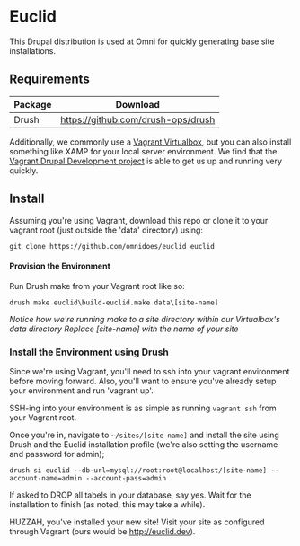 Euclid
==========

This Drupal distribution is used at Omni for quickly generating base site installations.

Requirements
----------

| Package | Download |
| ------- | -------- |
| Drush | https://github.com/drush-ops/drush |

Additionally, we commonly use a [Vagrant Virtualbox](https://www.vagrantup.com/), but you can also install something like XAMP for your local server environment. We find that the [Vagrant Drupal Development project](https://www.drupal.org/project/vdd) is able to get us up and running very quickly.

Install
----------

Assuming you're using Vagrant, download this repo or clone it to your vagrant root (just outside the 'data' directory) using:
```
git clone https://github.com/omnidoes/euclid euclid
```

#### Provision the Environment

Run Drush make from your Vagrant root like so:
```
drush make euclid\build-euclid.make data\[site-name]
```
_Notice how we're running make to a site directory within our Virtualbox's data directory
Replace [site-name] with the name of your site_

### Install the Environment using Drush

Since we're using Vagrant, you'll need to ssh into your vagrant environment before moving forward. Also, you'll want to ensure you've already setup your environment and run 'vagrant up'.

SSH-ing into your environment is as simple as running ```vagrant ssh``` from your Vagrant root.

Once you're in, navigate to `~/sites/[site-name]` and install the site using Drush and the Euclid installation profile (we're also setting the username and password for admin);

```
drush si euclid --db-url=mysql://root:root@localhost/[site-name] --account-name=admin --account-pass=admin
```

If asked to DROP all tabels in your database, say yes.
Wait for the installation to finish (as noted, this may take a while).

HUZZAH, you've installed your new site! Visit your site as configured through Vagrant (ours would be http://euclid.dev).